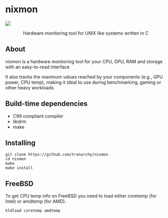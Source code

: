 # nixmon

<p>
  <img src="https://github.com/user-attachments/assets/3a1ac18e-aa5f-4268-8f6b-6288731ad31f">
</p>
<p align="center">Hardware monitoring tool for UNIX like systems written in C</p>

## About

nixmon is a hardware monitoring tool for your CPU, GPU, RAM and storage with an easy-to-read interface

It also tracks the maximum values reached by your components (e.g., GPU power, CPU temp), making it ideal to use during benchmarking, gaming or other heavy workloads


## Build-time dependencies
- C99 compliant compiler
- libdrm
- make


## Installing

```
git clone https://github.com/tranarchy/nixmon
cd nixmon
make
make install
```

## FreeBSD

To get CPU temp info on FreeBSD you need to load either coretemp (for Intel) or amdtemp (for AMD).

```
kldload coretemp amdtemp
```
